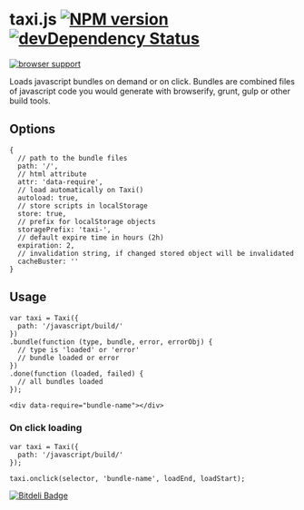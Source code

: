 # taxi.js [![NPM version](https://badge.fury.io/js/taxi.js.png)](http://badge.fury.io/js/taxi.js) [![devDependency Status](https://david-dm.org/aslansky/taxi.js/dev-status.png)](https://david-dm.org/aslansky/taxi.js#info=devDependencies)

[![browser support](https://ci.testling.com/aslansky/taxi.js.png)](https://ci.testling.com/aslansky/taxi.js)

Loads javascript bundles on demand or on click.
Bundles are combined files of javascript code you would generate with browserify, grunt, gulp or other build tools.

## Options

```
{
  // path to the bundle files
  path: '/',
  // html attribute
  attr: 'data-require',
  // load automatically on Taxi()
  autoload: true,
  // store scripts in localStorage
  store: true,
  // prefix for localStorage objects
  storagePrefix: 'taxi-',
  // default expire time in hours (2h)
  expiration: 2,
  // invalidation string, if changed stored object will be invalidated
  cacheBuster: ''
}
```

## Usage ##

```
var taxi = Taxi({
  path: '/javascript/build/'
})
.bundle(function (type, bundle, error, errorObj) {
  // type is 'loaded' or 'error'
  // bundle loaded or error
})
.done(function (loaded, failed) {
  // all bundles loaded
});
```

```
<div data-require="bundle-name"></div>
```

### On click loading ###

```
var taxi = Taxi({
  path: '/javascript/build/'
});

taxi.onclick(selector, 'bundle-name', loadEnd, loadStart);
```


[![Bitdeli Badge](https://d2weczhvl823v0.cloudfront.net/aslansky/taxi.js/trend.png)](https://bitdeli.com/free "Bitdeli Badge")

